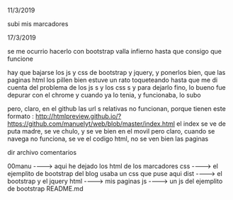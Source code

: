 
 
11/3/2019 
 
subi mis marcadores
 
  
 
17/3/2019 
 
se me ocurrio hacerlo con bootstrap
valla infierno hasta que consigo que funcione
 
hay que bajarse los js y css de bootstrap y jquery, y ponerlos bien, que las paginas html los pillen bien
estuve un rato toqueteando hasta que me di cuenta del problema de los js s y los css s
y para dejarlo fino, lo bueno fue depurar con el chrome
y cuando ya lo tenia, y funcionaba, lo subo
 
pero, claro, en el github las url s relativas no funcionan, porque tienen este formato :
http://htmlpreview.github.io/?https://github.com/manuelyt/web/blob/master/index.html
el index se ve de puta madre, se ve chulo, y se ve bien en el movil
pero claro, cuando se navega no funciona, se ve el codigo html, no se ven bien las paginas
 
dir       archivo           comentarios
 
00manu                ----> aqui he dejado los html de los marcadores
css                   ----> el ejemplito de bootstrap del blog usaba un css que puse aqui
dist                  ----> el bootstrap y el jquery
html                  ----> mis paginas
js                    ----> un js del ejemplito de bootstrap
         README.md
 
 
